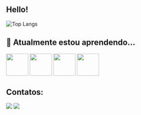 ## Hello! 
![Top Langs](https://github-readme-stats.vercel.app/api/top-langs/?username=mariavick&layout=compact&langs_count=7&theme=tokyonight)

## 🌱 Atualmente estou aprendendo...
<img loading="lazy" src="https://cdn.jsdelivr.net/gh/devicons/devicon@latest/icons/react/react-original-wordmark.svg" width="60" height="60"/> <img loading="lazy" src="https://cdn.jsdelivr.net/gh/devicons/devicon@latest/icons/nodejs/nodejs-original-wordmark.svg" width="60" height="60"/>
<img loading="lazy" src="https://cdn.jsdelivr.net/gh/devicons/devicon@latest/icons/javascript/javascript-original.svg" width="60" height="60"/>
<img loading="lazy" src="https://cdn.jsdelivr.net/gh/devicons/devicon@latest/icons/java/java-original-wordmark.svg" width="60" height="60"/>

## Contatos:
<div>
<a href = "mailto:mariavivibibi120@gmail.com"><img loading="lazy" src="https://img.shields.io/badge/Gmail-D14836?style=for-the-badge&logo=gmail&logoColor=white" target="_blank"></a>
<a href="https://www.linkedin.com/in/mariavick/" target="_blank"><img loading="lazy" src="https://img.shields.io/badge/-LinkedIn-%230077B5?style=for-the-badge&logo=linkedin&logoColor=white" target="_blank"></a>   
</div>

<!--
**mariavick/mariavick** is a ✨ _special_ ✨ repository because its `README.md` (this file) appears on your GitHub profile.

Here are some ideas to get you started:

- 🔭 I’m currently working on ...
- 🌱 I’m currently learning ...
- 👯 I’m looking to collaborate on ...
- 🤔 I’m looking for help with ...
- 💬 Ask me about ...
- 📫 How to reach me: ...
- 😄 Pronouns: ...
- ⚡ Fun fact: ...
-->
